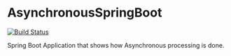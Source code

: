# AsynchronousSpringBoot

[![Build Status](https://app.travis-ci.com/ajtechdeveloper/AsynchronousSpringBoot.svg?branch=master)](https://app.travis-ci.com/ajtechdeveloper/AsynchronousSpringBoot)

Spring Boot Application that shows how Asynchronous processing is done.
